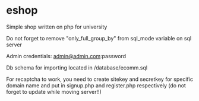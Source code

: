 # eshop
Simple shop written on php for university

Do not forget to remove "only_full_group_by" from sql_mode variable on sql server

Admin credentials:
admin@admin.com:password

Db schema for importing located in /database/ecomm.sql

For recaptcha to work, you need to create sitekey and secretkey for specific domain name and put in signup.php and register.php respectively (do not forget to update while moving server!!)
